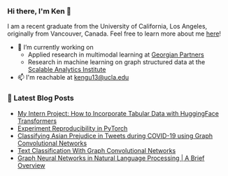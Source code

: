 ### Hi there, I'm Ken 👋
I am a recent graduate from the University of California, Los Angeles, originally from Vancouver, Canada. 
Feel free to learn more about me [here](https://kenqgu.com/)!

- 🔭  I’m currently working on 
  * Applied research in multimodal learning at [Georgian Partners](https://georgianpartners.com/)
  * Research in machine learning on graph structured data at the [Scalable Analytics Institute](https://scai.cs.ucla.edu/)
- 📫  I'm reachable at [kengu13@ucla.edu](mailto:kengu13@ucla.edu)


### 📕 Latest Blog Posts
<!-- BLOG-POST-LIST:START -->
- [My Intern Project: How to Incorporate Tabular Data with HuggingFace Transformers](https://kenqgu.com/my-intern-project-how-to-incorporate-tabular-data-with-huggingface-transformers/?utm_source=rss&utm_medium=rss&utm_campaign=my-intern-project-how-to-incorporate-tabular-data-with-huggingface-transformers)
- [Experiment Reproducibility in PyTorch](https://kenqgu.com/experiment-reproducibility-in-pytorch/?utm_source=rss&utm_medium=rss&utm_campaign=experiment-reproducibility-in-pytorch)
- [Classifying Asian Prejudice in Tweets during COVID-19 using Graph Convolutional Networks](https://kenqgu.com/classifying-asian-prejudice-in-tweets-during-covid-19-using-graph-convolutional-networks/?utm_source=rss&utm_medium=rss&utm_campaign=classifying-asian-prejudice-in-tweets-during-covid-19-using-graph-convolutional-networks)
- [Text Classification With Graph Convolutional Networks](https://kenqgu.com/text-classification-with-graph-convolutional-networks/?utm_source=rss&utm_medium=rss&utm_campaign=text-classification-with-graph-convolutional-networks)
- [Graph Neural Networks in Natural Language Processing | A Brief Overview](https://kenqgu.com/graph-neural-networks-in-natural-language-processing-a-brief-overview/?utm_source=rss&utm_medium=rss&utm_campaign=graph-neural-networks-in-natural-language-processing-a-brief-overview)
<!-- BLOG-POST-LIST:END -->

<!--
**codeKgu/codeKgu** is a ✨ _special_ ✨ repository because its `README.md` (this file) appears on your GitHub profile.

Here are some ideas to get you started:

- 🔭 I’m currently working on 
  * Applied research in multimodal learning at [Georgian Partners](https://georgianpartners.com/)
- 🌱 I’m currently learning ...
- 👯 I’m looking to collaborate on ...
- 🤔 I’m looking for help with ...
- 💬 Ask me about ...
- 📫 How to reach me: ...
- 😄 Pronouns: ...
- ⚡ Fun fact: ...
-->

<!--
**codeKgu/codeKgu** is a ✨ _special_ ✨ repository because its `README.md` (this file) appears on your GitHub profile.

Here are some ideas to get you started:

- 🔭 I’m currently working on ...
- 🌱 I’m currently learning ...
- 👯 I’m looking to collaborate on ...
- 🤔 I’m looking for help with ...
- 💬 Ask me about ...
- 📫 How to reach me: ...
- 😄 Pronouns: ...
- ⚡ Fun fact: ...
-->
